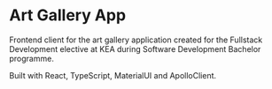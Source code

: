 # Art Gallery App

Frontend client for the art gallery application created for the Fullstack Development elective at KEA during Software Development Bachelor programme.

Built with React, TypeScript, MaterialUI and ApolloClient.
